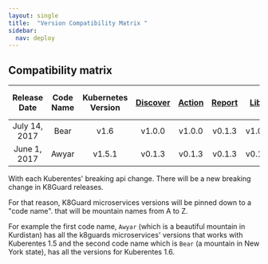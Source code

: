```yaml
---
layout: single
title:  "Version Compatibility Matrix "
sidebar:
  nav: deploy
---
```




## Compatibility matrix

**Release Date**|**Code Name**|**Kubernetes Version**|**[Discover](https://github.com/k8guard/k8guard-discover/releases)**|**[Action](https://github.com/k8guard/k8guard-action/releases)**|**[Report](https://github.com/k8guard/k8guard-report/releases)**|**[Libs](https://github.com/k8guard/k8guardlibs/releases)**|**[start-from-here](https://github.com/k8guard/k8guard-start-from-here/releases)**
|:-----:|:-----:|:-----:|:-----:|:-----:|:-----:|:-----:|:-----:
July 14, 2017| Bear |v1.6|v1.0.0| v1.0.0| v0.1.3| v1.0.0| v1.0.0
June 1, 2017| Awyar|v1.5.1|v0.1.3| v0.1.3| v0.1.3| v0.1.3| v0.1.3


With each Kuberentes' breaking api change. There will be a new breaking change in K8Guard releases.

For that reason, K8Guard microservices versions will be pinned down to a "code name". that will be mountain names from A to Z.


For example the first code name, `Awyar` (which is a beautiful mountain in Kurdistan) has all the k8guards microservices' versions that works with Kuberentes 1.5 and the second code name which is `Bear` (a mountain in New York state), has all the versions for Kuberentes 1.6.
